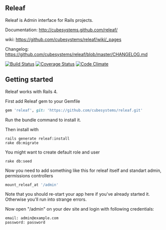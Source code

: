## Releaf

Releaf is Admin interface for Rails projects.

Documentation: http://cubesystems.github.com/releaf/

wiki: https://github.com/cubesystems/releaf/wiki/_pages

Changelog: https://github.com/cubesystems/releaf/blob/master/CHANGELOG.md

[![Build Status](https://travis-ci.org/cubesystems/releaf.png?branch=master)](https://travis-ci.org/cubesystems/releaf)
[![Coverage Status](https://coveralls.io/repos/cubesystems/releaf/badge.png?branch=master)](https://coveralls.io/r/cubesystems/releaf?branch=master)
[![Code Climate](https://codeclimate.com/github/cubesystems/releaf.png)](https://codeclimate.com/github/cubesystems/releaf)

## Getting started

Releaf works with Rails 4.

First add Releaf gem to your Gemfile
```ruby
gem 'releaf', git: 'https://github.com/cubesystems/releaf.git'
```

Run the bundle command to install it.

Then install with
```console
rails generate releaf:install
rake db:migrate
```

You might want to create default role and user
```console
rake db:seed
```

Now you need to add something like this for releaf itself and standart admin,
permissions controllers

```ruby
mount_releaf_at '/admin'
```

Note that you should re-start your app here if you've already started it. Otherwise you'll run into strange errors.

Now open "/admin" on your dev site and login with following credentials:
```
email: admin@example.com
password: password
```
